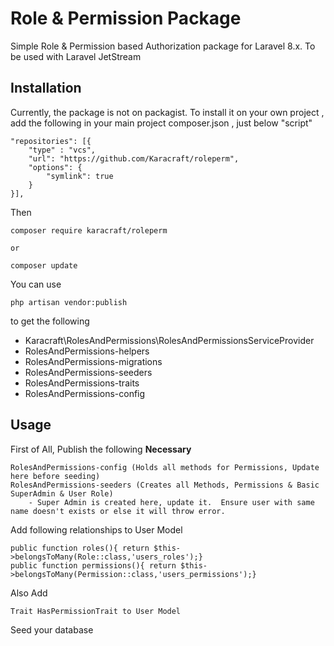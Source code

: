 # Role & Permission Package

Simple Role & Permission based Authorization package for Laravel 8.x.
To be used with Laravel JetStream

## Installation
Currently, the package is not on packagist. To install it on your own project , add the following in your main project composer.json , just below "script" 

    "repositories": [{
        "type" : "vcs",
        "url": "https://github.com/Karacraft/roleperm",
        "options": {
            "symlink": true
        }
    }],

Then

    composer require karacraft/roleperm

    or 

    composer update

You can use 

    php artisan vendor:publish 

to get the following

-   Karacraft\RolesAndPermissions\RolesAndPermissionsServiceProvider  
-   RolesAndPermissions-helpers  
-   RolesAndPermissions-migrations  
-   RolesAndPermissions-seeders   
-   RolesAndPermissions-traits  
-   RolesAndPermissions-config  

## Usage  

First of All, Publish the following **Necessary**

    RolesAndPermissions-config (Holds all methods for Permissions, Update here before seeding)    
    RolesAndPermissions-seeders (Creates all Methods, Permissions & Basic SuperAdmin & User Role)   
        - Super Admin is created here, update it.  Ensure user with same name doesn't exists or else it will throw error.    

Add following relationships to User Model  

    public function roles(){ return $this->belongsToMany(Role::class,'users_roles');}    
    public function permissions(){ return $this->belongsToMany(Permission::class,'users_permissions');}   

Also Add   

    Trait HasPermissionTrait to User Model  
        
Seed your database  

